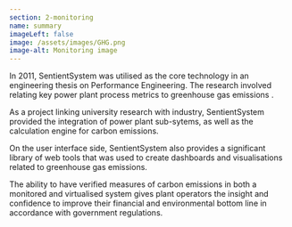 ```yaml
---
section: 2-monitoring
name: summary
imageLeft: false
image: /assets/images/GHG.png
image-alt: Monitoring image
---
```

In 2011, SentientSystem was utilised as the core technology in an engineering thesis on Performance Engineering. The research involved relating key power plant process metrics to greenhouse gas emissions .

As a project linking university research with industry, SentientSystem provided the integration of power plant sub-sytems, as well as the calculation engine for carbon emissions.

On the user interface side, SentientSystem also provides a significant library of web tools that was used to create dashboards and visualisations related to greenhouse gas emissions.

The ability to have verified measures of carbon emissions in both a monitored and virtualised system gives plant operators the insight and confidence to improve their financial and environmental bottom line in accordance with government regulations.